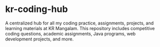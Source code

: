 # kr-coding-hub
A centralized hub for all my coding practice, assignments, projects, and learning materials at KR Mangalam. This repository includes competitive coding questions, academic assignments, Java programs, web development projects, and more.
